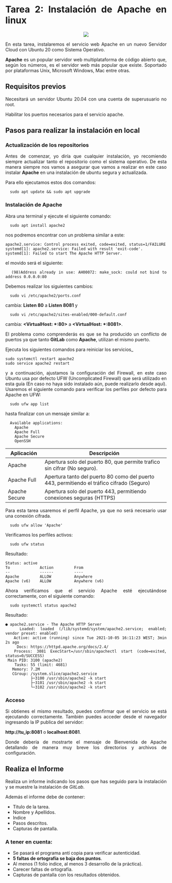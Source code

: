 <div align="justify">

# Tarea 2: Instalación de Apache en linux

<div align="center">
  <img src="https://httpd.apache.org/images/httpd_logo_wide_new.png"  />
</div>


  En esta tarea, instalaremos el servicio web Apache en un nuevo Servidor Cloud con Ubuntu 20 como Sistema Operativo.

  __Apache__ es un popular servidor web multiplataforma de código abierto que, según los números, es el servidor web más popular que existe. Soportado por plataformas Unix, Microsoft Windows, Mac entre otras.

## Requisitos previos

  Necesitará un servidor Ubuntu 20.04 con una cuenta de superusuario no root.

  Habilitar los puertos necesarios para el servicio apache.

## Pasos para realizar la instalación en local

### Actualización de los repositorios

  Antes de comenzar, yo diría que cualquier instalación, yo recomiendo siempre actualizar tanto el repositorio como el sistema operativo. De esta manera siempre nos vamos a asegurar que vamos a realizar en este caso instalar __Apache__ en una instalación de ubuntu segura y actualizada.

  Para ello ejecutamos estos dos comandos:

```console
  sudo apt update && sudo apt upgrade
```

### Instalación de Apache

  Abra una terminal y ejecute el siguiente comando:

```console
  sudo apt install apache2
```

  nos podremos encontrar con un problema similar a este:

```console
apache2.service: Control process exited, code=exited, status=1/FAILURE
systemd[1]: apache2.service: Failed with result 'exit-code'.
systemd[1]: Failed to start The Apache HTTP Server.
```
  el movido será el siguiente:

```console
  (98)Address already in use: AH00072: make_sock: could not bind to address 0.0.0.0:80
```

  Debemos realizar los siguientes cambios:

```console
  sudo vi /etc/apache2/ports.conf
```

  cambia: __Listen 80__ a __Listen 8081__ y

  ```console
    sudo vi /etc/apache2/sites-enabled/000-default.conf
  ```
  cambia: __<VirtualHost: *:80>__ a __<VirtualHost: *:8081>__.

  El problema como comprenderás es que se ha producido un conflicto de puertos ya que tanto __GitLab__ como __Apache__, utilizan el mismo puerto.

  Ejecuta los siguientes comandos para reiniciar los servicios_

```console
sudo systemctl restart apache2
sudo service apache2 restart
```
  y a continuación, ajustamos la configuración del Firewall, en este caso Ubuntu usa por defecto UFW (Uncomplicated Firewall) que será utilizado en esta guía (En caso no haya sido instalado aún, puede realizarlo desde aquí). Usaremos el siguiente comando para verificar los perfiles por defecto para Apache en UFW:

```console
  sudo ufw app list
```

  hasta finalizar con un  mensaje similar a:
```console
  Available applications:
    Apache
    Apache Full
    Apache Secure
    OpenSSH
```

| Aplicación | Descripción |
| ------------- | ------------- |
| Apache  | Apertura solo del puerto 80, que permite trafico sin cifrar (No seguro).  |
| Apache Full  | Apertura tanto del puerto 80 como del puerto 443, permitiendo el tráfico cifrado (Seguro) |
| Apache Secure  | Apertura solo del puerto 443, permitiendo conexiones seguras (HTTPS) |

Para esta tarea usaremos el perfil Apache, ya que no será necesario usar una conexión cifrada.

```console
  sudo ufw allow 'Apache'
```

  Verificamos los perfiles activos:

```console
  sudo ufw status
```

  Resultado:

  ```console
  Status: active
  To             Action         From
  --             ------         ----
  Apache         ALLOW          Anywhere
  Apache (v6)    ALLOW          Anywhere (v6)
  ```

Ahora verificamos que el servicio Apache esté ejecutándose correctamente, con el siguiente comando:

```console
  sudo systemctl status apache2
```

  Resultado:

```console
● apache2.service - The Apache HTTP Server
   Loaded: loaded (/lib/systemd/system/apache2.service; enabled; vendor preset: enabled)
   Active: active (running) since Tue 2021-10-05 16:11:23 WEST; 3min 2s ago
     Docs: https://httpd.apache.org/docs/2.4/
  Process: 3081 ExecStart=/usr/sbin/apachectl start (code=exited, status=0/SUCCESS)
 Main PID: 3100 (apache2)
    Tasks: 55 (limit: 4681)
   Memory: 7.2M
   CGroup: /system.slice/apache2.service
           ├─3100 /usr/sbin/apache2 -k start
           ├─3101 /usr/sbin/apache2 -k start
           └─3102 /usr/sbin/apache2 -k start
```
### Acceso

  Si obtienes el mismo resultado, puedes confirmar que el servicio se está ejecutando correctamente. También puedes acceder desde el navegador ingresando la IP publica del servidor:

  __http://tu_ip:8081__ o __localhost:8081__.

  Donde debería de mostrarte el mensaje de Bienvenida de Apache detallando de manera muy breve los directorios y archivos de configuración.

## Realiza el Informe

  Realiza un informe indicando los pasos que has seguido para la instalación y se muestre la instalación de _GitLab_.

  Además el informe debe de contener:
   - Titulo de la tarea.
   - Nombre y Apellidos.
   - Indice
   - Pasos descritos.
   - Capturas de pantalla.

### A tener en cuenta:

  - Se pasará el programa antí copia para verificar autenticidad.
  - __5 faltas de ortografía se baja dos puntos__.
  - Al menos (1 folio indice, al menos 3 desarrollo de la práctica).
  - Carecer faltas de ortografía.
  - Capturas de pantalla con los resultados obtenidos.

</div>
